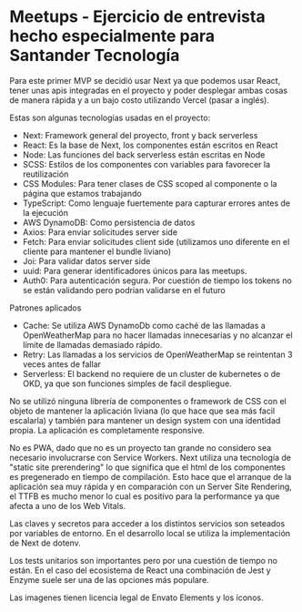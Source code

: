 Meetups - Ejercicio de entrevista hecho especialmente para Santander Tecnología
===============================================================================

Para este primer MVP se decidió usar Next ya que podemos usar React, tener unas apis integradas en el proyecto y poder desplegar ambas cosas de manera rápida y a un bajo costo utilizando Vercel (pasar a inglés).

Estas son algunas tecnologías usadas en el proyecto:
- Next: Framework general del proyecto, front y back serverless
- React: Es la base de Next, los componentes están escritos en React
- Node: Las funciones del back serverless están escritas en Node
- SCSS: Estilos de los componentes con variables para favorecer la reutilización
- CSS Modules: Para tener clases de CSS scoped al componente o la página que estamos trabajando
- TypeScript: Como lenguaje fuertemente para capturar errores antes de la ejecución
- AWS DynamoDB: Como persistencia de datos
- Axios: Para enviar solicitudes server side 
- Fetch: Para enviar solicitudes client side (utilizamos uno diferente en el cliente para mantener el bundle liviano)
- Joi: Para validar datos server side
- uuid: Para generar identificadores únicos para las meetups.
- Auth0: Para autenticación segura. Por cuestión de tiempo los tokens no se están validando pero podrian validarse en el futuro


Patrones aplicados
 - Cache: Se utiliza AWS DynamoDb como caché de las llamadas a OpenWeatherMap para no hacer llamadas 
 innecesarias y no alcanzar el límite de llamadas demasiado rápido.
 - Retry: Las llamadas a los servicios de OpenWeatherMap se reintentan 3 veces antes de fallar
 - Serverless: El backend no requiere de un cluster de kubernetes o de OKD, ya que son funciones simples de facil despliegue.

No se utilizó ninguna librería de componentes o framework de CSS con el objeto de mantener la aplicación liviana (lo que hace que sea más facil escalarla) 
y también para mantener un design system con una identidad propia. La aplicación es completamente responsive.

No es PWA, dado que no es un proyecto tan grande no considero sea necesario involucrarse con Service Workers. 
Next utiliza una tecnología de "static site prerendering" lo que significa que el html de los componentes es pregenerado en tiempo de compilación. 
Esto hace que el arranque de la aplicación sea muy rápida y en comparación con un Server Site Rendering, el TTFB es mucho menor lo cual es positivo para la 
performance ya que afecta a uno de los Web Vitals.

Las claves y secretos para acceder a los distintos servicios son seteados por variables de entorno. En el desarrollo 
local se utiliza la implementación de Next de dotenv.

Los tests unitarios son importantes pero por una cuestión de tiempo no están. En el caso del ecosistema de React una combinación de Jest y Enzyme suele ser una
de las opciones más populare.

Las imagenes tienen licencia legal de Envato Elements y los íconos.